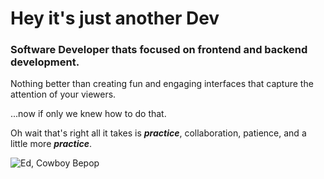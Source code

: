 # Hey it's just another Dev

### Software Developer thats focused on frontend and backend development.

Nothing better than creating fun and engaging interfaces that capture the attention of your viewers. 

...now if only we knew how to do that.

Oh wait that's right all it takes is ***practice***, collaboration, patience, and a little more ***practice***.

![Ed, Cowboy Bepop](https://user-images.githubusercontent.com/37090868/205190491-b72b5b70-bd15-4346-a7ae-1891f6473e18.gif)



<!--
**felizj17/felizj17** is a ✨ _special_ ✨ repository because its `README.md` (this file) appears on your GitHub profile.

Here are some ideas to get you started:

- 🔭 I’m currently working on ...
- 🌱 I’m currently learning ...
- 👯 I’m looking to collaborate on ...
- 🤔 I’m looking for help with ...
- 💬 Ask me about ...
- 📫 How to reach me: ...
- 😄 Pronouns: ...
- ⚡ Fun fact: ...
-->
